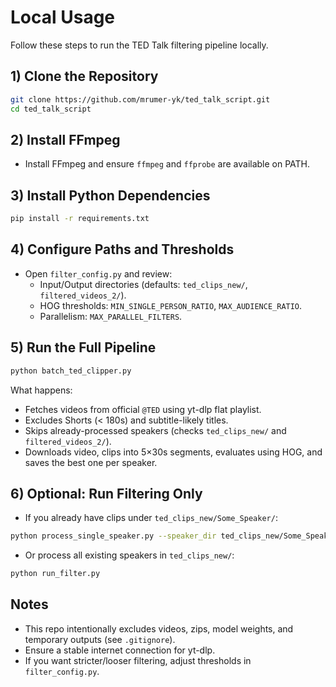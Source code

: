 # Local Usage

Follow these steps to run the TED Talk filtering pipeline locally.

## 1) Clone the Repository
```bash
git clone https://github.com/mrumer-yk/ted_talk_script.git
cd ted_talk_script
```

## 2) Install FFmpeg
- Install FFmpeg and ensure `ffmpeg` and `ffprobe` are available on PATH.

## 3) Install Python Dependencies
```bash
pip install -r requirements.txt
```

## 4) Configure Paths and Thresholds
- Open `filter_config.py` and review:
  - Input/Output directories (defaults: `ted_clips_new/`, `filtered_videos_2/`).
  - HOG thresholds: `MIN_SINGLE_PERSON_RATIO`, `MAX_AUDIENCE_RATIO`.
  - Parallelism: `MAX_PARALLEL_FILTERS`.

## 5) Run the Full Pipeline
```bash
python batch_ted_clipper.py
```
What happens:
- Fetches videos from official `@TED` using yt-dlp flat playlist.
- Excludes Shorts (< 180s) and subtitle-likely titles.
- Skips already-processed speakers (checks `ted_clips_new/` and `filtered_videos_2/`).
- Downloads video, clips into 5×30s segments, evaluates using HOG, and saves the best one per speaker.

## 6) Optional: Run Filtering Only
- If you already have clips under `ted_clips_new/Some_Speaker/`:
```bash
python process_single_speaker.py --speaker_dir ted_clips_new/Some_Speaker
```
- Or process all existing speakers in `ted_clips_new/`:
```bash
python run_filter.py
```

## Notes
- This repo intentionally excludes videos, zips, model weights, and temporary outputs (see `.gitignore`).
- Ensure a stable internet connection for yt-dlp.
- If you want stricter/looser filtering, adjust thresholds in `filter_config.py`.
